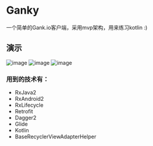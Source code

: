# Ganky
一个简单的Gank.io客户端，采用mvp架构，用来练习kotlin :)

## 演示

 ![image](https://github.com/LambertCoding/Ganky/blob/master/image/image1.jpg)
 ![image](https://github.com/LambertCoding/Ganky/blob/master/image/image1.jpg)
 ![image](https://github.com/LambertCoding/Ganky/blob/master/image/image1.jpg)

### 用到的技术有：

* RxJava2
* RxAndroid2
* RxLifecycle
* Retrofit
* Dagger2
* Glide
* Kotlin
* BaseRecyclerViewAdapterHelper
